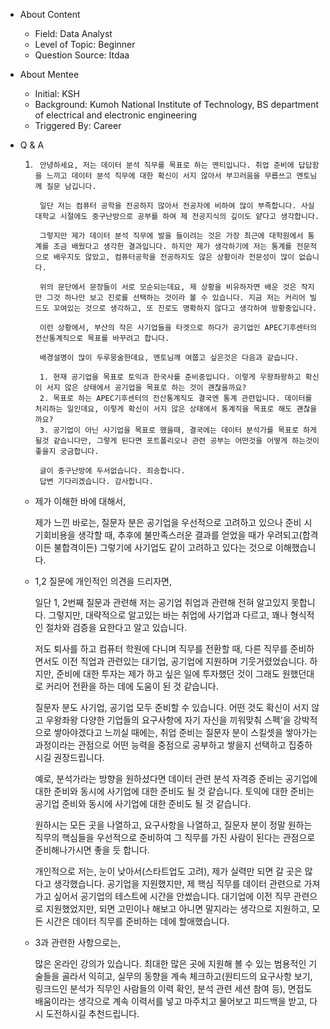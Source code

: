 - About Content
    - Field: Data Analyst
    - Level of Topic: Beginner
    - Question Source: Itdaa

- About Mentee
    - Initial: KSH
    - Background: Kumoh National Institute of Technology, BS department of electrical and electronic engineering
    - Triggered By: Career

- Q & A
    1. ```
        안녕하세요, 저는 데이터 분석 직무를 목표로 하는 멘티입니다. 취업 준비에 답답함을 느끼고 데이터 분석 직무에 대한 확신이 서지 않아서 부끄러움을 무릅쓰고 멘토님께 질문 남깁니다.

        일단 저는 컴퓨터 공학을 전공하지 않아서 전공자에 비하여 많이 부족합니다. 사실 대학교 시절에도 중구난방으로 공부를 하여 제 전공지식의 깊이도 얕다고 생각합니다.

        그렇지만 제가 데이터 분석 직무에 발을 들이려는 것은 가장 최근에 대학원에서 통계를 조금 배웠다고 생각한 결과입니다. 하지만 제가 생각하기에 저는 통계를 전문적으로 배우지도 않았고, 컴퓨터공학을 전공하지도 않은 상황이라 전문성이 많이 없습니다.

        위의 문단에서 문장들이 서로 모순되는데요, 제 상황을 비유하자면 배운 것은 작지만 그것 하나만 보고 진로를 선택하는 것이라 볼 수 있습니다. 지금 저는 커리어 빌드도 꼬여있는 것으로 생각하고, 또 진로도 명확하지 않다고 생각하여 방황중입니다.

        이런 상황에서, 부산의 작은 사기업들을 타겟으로 하다가 공기업인 APEC기후센터의 전산통계직으로 목표를 바꾸려고 합니다.

        배경설명이 많이 두루뭉술한데요, 멘토님께 여쭙고 싶은것은 다음과 같습니다.

        1. 현재 공기업을 목표로 토익과 한국사를 준비중입니다. 이렇게 우왕좌왕하고 확신이 서지 않은 상태에서 공기업을 목표로 하는 것이 괜찮을까요?
        2. 목표로 하는 APEC기후센터의 전산통계직도 결국엔 통계 관련입니다. 데이터를 처리하는 일인데요, 이렇게 확신이 서지 않은 상태에서 통계직을 목표로 해도 괜찮을까요?
        3. 공기업이 아닌 사기업을 목표로 했을때, 결국에는 데이터 분석가를 목표로 하게 될것 같습니다만, 그렇게 된다면 포트폴리오나 관련 공부는 어떤것을 어떻게 하는것이 좋을지 궁금합니다.

        글이 중구난방에 두서없습니다. 죄송합니다.
        답변 기다리겠습니다. 감사합니다.
        ```

    - 제가 이해한 바에 대해서,

        제가 느낀 바로는, 질문자 분은 공기업을 우선적으로 고려하고 있으나 준비 시 기회비용을 생각할 때, 추후에 불만족스러운 결과를 얻었을 때가 우려되고(합격이든 불합격이든) 그렇기에 사기업도 같이 고려하고 있다는 것으로 이해했습니다. 

    - 1,2 질문에 개인적인 의견을 드리자면,

        일단 1, 2번째 질문과 관련해 저는 공기업 취업과 관련해 전혀 알고있지 못합니다. 그렇지만, 대략적으로 알고있는 바는 취업에 사기업과 다르고, 꽤나 형식적인 절차와 검증을 요한다고 알고 있습니다.

        저도 퇴사를 하고 컴퓨터 학원에 다니며 직무를 전환할 때, 다른 직무를 준비하면서도 이전 직업과 관련있는 대기업, 공기업에 지원하며 기웃거렸었습니다. 하지만, 준비에 대한 투자는 제가 하고 싶은 일에 투자했던 것이 그래도 원했던대로 커리어 전환을 하는 데에 도움이 된 것 같습니다.

        질문자 분도 사기업, 공기업 모두 준비할 수 있습니다. 어떤 것도 확신이 서지 않고 우왕좌왕 다양한 기업들의 요구사항에 자기 자신을 끼워맞춰 
        스펙'을 강박적으로 쌓아야겠다고 느끼실 때에는, 취업 준비는 질문자 분이 스킬셋을 쌓아가는 과정이라는 관점으로 어떤 능력을 중점으로 공부하고 쌓을지 선택하고 집중하시길 권장드립니다.

        예로, 분석가라는 방향을 원하셨다면 데이터 관련 분석 자격증 준비는 공기업에 대한 준비와 동시에 사기업에 대한 준비도 될 것 같습니다. 토익에 대한 준비는 공기업 준비와 동시에 사기업에 대한 준비도 될 것 같습니다. 

        원하시는 모든 곳을 나열하고, 요구사항을 나열하고, 질문자 분이 정말 원하는 직무의 핵심들을 우선적으로 준비하여 그 직무를 가진 사람이 된다는 관점으로 준비해나가시면 좋을 듯 합니다. 

        개인적으로 저는, 눈이 낮아서(스타트업도 고려), 제가 실력만 되면 갈 곳은 많다고 생각했습니다. 공기업을 지원했지만, 제 핵심 직무를 데이터 관련으로 가져가고 싶어서 공기업의 테스트에 시간을 안썼습니다. 대기업에 이전 직무 관련으로 지원했었지만, 되면 고민이나 해보고 아니면 말지라는 생각으로 지원하고, 모든 시간은 데이터 직무를 준비하는 데에 할애했습니다. 

    - 3과 관련한 사항으로는,

        많은 온라인 강의가 있습니다. 최대한 많은 곳에 지원해 볼 수 있는 범용적인 기술들을 골라서 익히고, 실무의 동향을 계속 체크하고(원티드의 요구사항 보기, 링크드인 분석가 직무인 사람들의 이력 확인, 분석 관련 세션 참여 등), 면접도 배움이라는 생각으로 계속 이력서를 넣고 마주치고 물어보고 피드백을 받고, 다시 도전하시길 추천드립니다.
